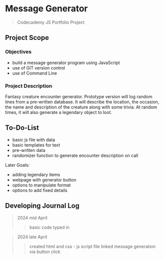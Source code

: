 # Message Generator

> Codecademy JS Portfolio Project

## Project Scope

### Objectives
 - build a message generator program using JavaScript
 - use of GIT version control
 - use of Command Line

### Project Description

Fantasy creature encounter generator. Prototype version will log random lines from a pre-written database.
It will describe the location, the occasion, the name and description of the creature along with some trivia.
At random times, it will also generate a legendary object to loot.

## To-Do-List
 - basic js file with data
 - basic templates for text
 - pre-written data
 - randomizer function to generate encounter description on call

Later Goals:
 - adding legendary items
 - webpage with generator button
 - options to manipulate format
 - options to add fixed details



## Developing Journal Log
> 2024 mid April
>> basic code typed in

> 2024 late April
>> created html and css - js script file linked
>> message generation via button click




